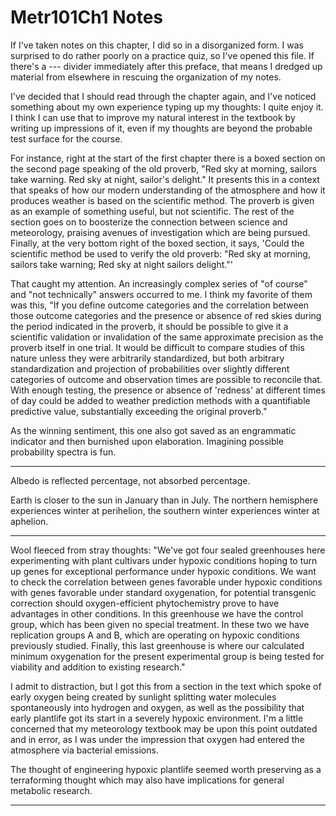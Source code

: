 # Metr101Ch1 Notes

If I've taken notes on this chapter, I did so in a disorganized form.  I was surprised to do rather poorly on a practice quiz, so I've opened this file.  If there's a --- divider immediately after this preface, that means I dredged up material from elsewhere in rescuing the organization of my notes.

I've decided that I should read through the chapter again, and I've noticed something about my own experience typing up my thoughts: I quite enjoy it.  I think I can use that to improve my natural interest in the textbook by writing up impressions of it, even if my thoughts are beyond the probable test surface for the course.

For instance, right at the start of the first chapter there is a boxed section on the second page speaking of the old proverb, "Red sky at morning, sailors take warning.  Red sky at night, sailor's delight."  It presents this in a context that speaks of how our modern understanding of the atmosphere and how it produces weather is based on the scientific method.  The proverb is given as an example of something useful, but not scientific.  The rest of the section goes on to boosterize the connection between science and meteorology, praising avenues of investigation which are being pursued.  Finally, at the very bottom right of the boxed section, it says, 'Could the scientific method be used to verify the old proverb: "Red sky at morning, sailors take warning; Red sky at night sailors delight."'

That caught my attention.  An increasingly complex series of "of course" and "not technically" answers occurred to me.  I think my favorite of them was this, "If you define outcome categories and the correlation between those outcome categories and the presence or absence of red skies during the period indicated in the proverb, it should be possible to give it a scientific validation or invalidation of the same approximate precision as the proverb itself in one trial.  It would be difficult to compare studies of this nature unless they were arbitrarily standardized, but both arbitrary standardization and projection of probabilities over slightly different categories of outcome and observation times are possible to reconcile that.  With enough testing, the presence or absence of 'redness' at different times of day could be added to weather prediction methods with a quantifiable predictive value, substantially exceeding the original proverb."

As the winning sentiment, this one also got saved as an engrammatic indicator and then burnished upon elaboration.  Imagining possible probability spectra is fun.

---
Albedo is reflected percentage, not absorbed percentage.

Earth is closer to the sun in January than in July.  The northern hemisphere experiences winter at perihelion, the southern winter experiences winter at aphelion.

---
Wool fleeced from stray thoughts: "We've got four sealed greenhouses here experimenting with plant cultivars under hypoxic conditions hoping to turn up genes for exceptional performance under hypoxic conditions.  We want to check the correlation between genes favorable under hypoxic conditions with genes favorable under standard oxygenation, for potential transgenic correction should oxygen-efficient phytochemistry prove to have advantages in other conditions.  In this greenhouse we have the control group, which has been given no special treatment.  In these two we have replication groups A and B, which are operating on hypoxic conditions previously studied.  Finally, this last greenhouse is where our calculated minimum oxygenation for the present experimental group is being tested for viability and addition to existing research."

I admit to distraction, but I got this from a section in the text which spoke of early oxygen being created by sunlight splitting water molecules spontaneously into hydrogen and oxygen, as well as the possibility that early plantlife got its start in a severely hypoxic environment.  I'm a little concerned that my meteorology textbook may be upon this point outdated and in error, as I was under the impression that oxygen had entered the atmosphere via bacterial emissions.

The thought of engineering hypoxic plantlife seemed worth preserving as a terraforming thought which may also have implications for general metabolic research.

---

